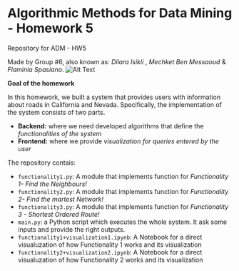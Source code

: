 # Algorithmic Methods for Data Mining - Homework 5
Repository for ADM - HW5

Made by Group #6, also known as: *Dilara Isikli* , *Mechket Ben Messaoud* & *Flaminia Spasiano*.
![Alt Text](https://1igc0ojossa412h1e3ek8d1w-wpengine.netdna-ssl.com/wp-content/uploads/2018/03/9780921338390.jpg)

**Goal of the homework**

In this homework, we built a system that provides users with information about roads in California and Nevada. Specifically, the implementation of the system consists of two parts. 

* __Backend:__ where we need developed algorithms that define the *functionalities of the system*
* __Frontend:__ where we provide *visualization for queries entered by the user*

 
 The repository contais:
 * ```functionality1.py```: A module that implements function for *Functionality 1- Find the Neighbours!*
 * ```functionality2.py```: A module that implements function for *Functionality 2- Find the martest Network!*
 * ```functionality3.py```: A module that implements function for *Functionality 3 - Shortest Ordered Route!*
 * ```main.py```: a Python script which executes the whole system. It ask some inputs and provide the right outputs.
 * ```functionality1+visualization1.ipynb```: A Notebook for a direct visualuzation of how Functionality 1  works and its visualization
  * ```functionality2+visualization2.ipynb```: A Notebook for a direct visualuzation of how Functionality 2  works and its visualization
